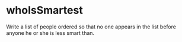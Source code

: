 # whoIsSmartest
Write a list of people ordered so that no one appears in the list before anyone he or she is less smart than.
